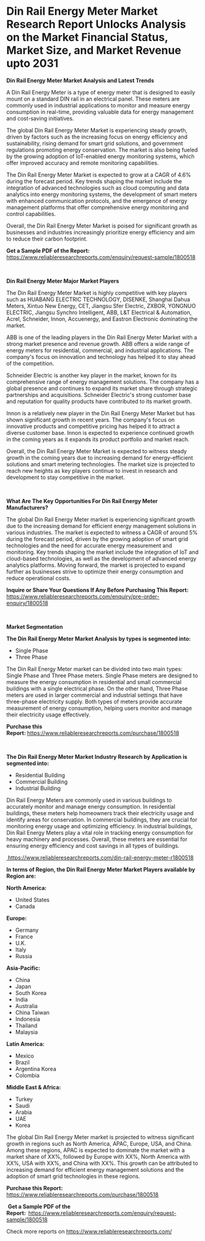 <p><h1>Din Rail Energy Meter Market Research Report Unlocks Analysis on the Market Financial Status, Market Size, and Market Revenue upto 2031</h1></p><p><strong>Din Rail Energy Meter Market Analysis and Latest Trends</strong></p>
<p><p>A Din Rail Energy Meter is a type of energy meter that is designed to easily mount on a standard DIN rail in an electrical panel. These meters are commonly used in industrial applications to monitor and measure energy consumption in real-time, providing valuable data for energy management and cost-saving initiatives.</p><p>The global Din Rail Energy Meter Market is experiencing steady growth, driven by factors such as the increasing focus on energy efficiency and sustainability, rising demand for smart grid solutions, and government regulations promoting energy conservation. The market is also being fueled by the growing adoption of IoT-enabled energy monitoring systems, which offer improved accuracy and remote monitoring capabilities.</p><p>The Din Rail Energy Meter Market is expected to grow at a CAGR of 4.6% during the forecast period. Key trends shaping the market include the integration of advanced technologies such as cloud computing and data analytics into energy monitoring systems, the development of smart meters with enhanced communication protocols, and the emergence of energy management platforms that offer comprehensive energy monitoring and control capabilities.</p><p>Overall, the Din Rail Energy Meter Market is poised for significant growth as businesses and industries increasingly prioritize energy efficiency and aim to reduce their carbon footprint.</p></p>
<p><strong>Get a Sample PDF of the Report:&nbsp;</strong> <a href="https://www.reliableresearchreports.com/enquiry/request-sample/1800518">https://www.reliableresearchreports.com/enquiry/request-sample/1800518</a></p>
<p>&nbsp;</p>
<p><strong>Din Rail Energy Meter Major Market Players</strong></p>
<p><p>The Din Rail Energy Meter Market is highly competitive with key players such as HUABANG ELECTRIC TECHNOLOGY, DISENKE, Shanghai Dahua Meters, Xintuo New Energy, CET, Jiangsu Sfer Electric, ZXBOR, YONGNUO ELECTRIC, Jiangsu Synchro Intelligent, ABB, L&T Electrical & Automation, Acrel, Schneider, Innon, Accuenergy, and Eastron Electronic dominating the market.</p><p>ABB is one of the leading players in the Din Rail Energy Meter Market with a strong market presence and revenue growth. ABB offers a wide range of energy meters for residential, commercial, and industrial applications. The company's focus on innovation and technology has helped it to stay ahead of the competition.</p><p>Schneider Electric is another key player in the market, known for its comprehensive range of energy management solutions. The company has a global presence and continues to expand its market share through strategic partnerships and acquisitions. Schneider Electric's strong customer base and reputation for quality products have contributed to its market growth.</p><p>Innon is a relatively new player in the Din Rail Energy Meter Market but has shown significant growth in recent years. The company's focus on innovative products and competitive pricing has helped it to attract a diverse customer base. Innon is expected to experience continued growth in the coming years as it expands its product portfolio and market reach.</p><p>Overall, the Din Rail Energy Meter Market is expected to witness steady growth in the coming years due to increasing demand for energy-efficient solutions and smart metering technologies. The market size is projected to reach new heights as key players continue to invest in research and development to stay competitive in the market.</p></p>
<p>&nbsp;</p>
<p><strong>What Are The Key Opportunities For Din Rail Energy Meter Manufacturers?</strong></p>
<p><p>The global Din Rail Energy Meter market is experiencing significant growth due to the increasing demand for efficient energy management solutions in various industries. The market is expected to witness a CAGR of around 5% during the forecast period, driven by the growing adoption of smart grid technologies and the need for accurate energy measurement and monitoring. Key trends shaping the market include the integration of IoT and cloud-based technologies, as well as the development of advanced energy analytics platforms. Moving forward, the market is projected to expand further as businesses strive to optimize their energy consumption and reduce operational costs.</p></p>
<p><strong>Inquire or Share Your Questions If Any Before Purchasing This Report:</strong> <a href="https://www.reliableresearchreports.com/enquiry/pre-order-enquiry/1800518">https://www.reliableresearchreports.com/enquiry/pre-order-enquiry/1800518</a></p>
<p>&nbsp;</p>
<p><strong>Market Segmentation</strong></p>
<p><strong>The Din Rail Energy Meter Market Analysis by types is segmented into:</strong></p>
<p><ul><li>Single Phase</li><li>Three Phase</li></ul></p>
<p><p>The Din Rail Energy Meter market can be divided into two main types: Single Phase and Three Phase meters. Single Phase meters are designed to measure the energy consumption in residential and small commercial buildings with a single electrical phase. On the other hand, Three Phase meters are used in larger commercial and industrial settings that have three-phase electricity supply. Both types of meters provide accurate measurement of energy consumption, helping users monitor and manage their electricity usage effectively.</p></p>
<p><strong>Purchase this Report:&nbsp;</strong><a href="https://www.reliableresearchreports.com/purchase/1800518">https://www.reliableresearchreports.com/purchase/1800518</a></p>
<p>&nbsp;</p>
<p><strong>The Din Rail Energy Meter Market Industry Research by Application is segmented into:</strong></p>
<p><ul><li>Residential Building</li><li>Commercial Building</li><li>Industrial Building</li></ul></p>
<p><p>Din Rail Energy Meters are commonly used in various buildings to accurately monitor and manage energy consumption. In residential buildings, these meters help homeowners track their electricity usage and identify areas for conservation. In commercial buildings, they are crucial for monitoring energy usage and optimizing efficiency. In industrial buildings, Din Rail Energy Meters play a vital role in tracking energy consumption for heavy machinery and processes. Overall, these meters are essential for ensuring energy efficiency and cost savings in all types of buildings.</p></p>
<p><a href="https://www.reliableresearchreports.com/din-rail-energy-meter-r1800518">&nbsp;https://www.reliableresearchreports.com/din-rail-energy-meter-r1800518</a></p>
<p><strong>In terms of Region, the Din Rail Energy Meter Market Players available by Region are:</strong></p>
<p>
    <p> <strong> North America: </strong>
        <ul>
            <li>United States</li>
            <li>Canada</li>
        </ul>
        </p> 
    <p> <strong> Europe: </strong>
        <ul>
            <li>Germany</li>
            <li>France</li>
            <li>U.K.</li>
            <li>Italy</li>
            <li>Russia</li>
        </ul>
        </p> 
    <p> <strong> Asia-Pacific: </strong>
        <ul>
            <li>China</li>
            <li>Japan</li>
            <li>South Korea</li>
            <li>India</li>
            <li>Australia</li>
            <li>China Taiwan</li>
            <li>Indonesia</li>
            <li>Thailand</li>
            <li>Malaysia</li>
        </ul>
        </p> 
    <p> <strong> Latin America: </strong>
        <ul>
            <li>Mexico</li>
            <li>Brazil</li>
            <li>Argentina Korea</li>
            <li>Colombia</li>
        </ul>
        </p> 
    <p> <strong> Middle East & Africa: </strong>
        <ul>
            <li>Turkey</li>
            <li>Saudi</li>
            <li>Arabia</li>
            <li>UAE</li>
            <li>Korea</li>
        </ul>
    </p>
    </p>
<p><p>The global Din Rail Energy Meter market is projected to witness significant growth in regions such as North America, APAC, Europe, USA, and China. Among these regions, APAC is expected to dominate the market with a market share of XX%, followed by Europe with XX%, North America with XX%, USA with XX%, and China with XX%. This growth can be attributed to increasing demand for efficient energy management solutions and the adoption of smart grid technologies in these regions.</p></p>
<p><strong>Purchase this Report: </strong><a href="https://www.reliableresearchreports.com/purchase/1800518">https://www.reliableresearchreports.com/purchase/1800518</a></p>
<p>&nbsp;<strong>Get a Sample PDF of the Report:&nbsp;&nbsp;</strong><a href="https://www.reliableresearchreports.com/enquiry/request-sample/1800518">https://www.reliableresearchreports.com/enquiry/request-sample/1800518</a></p>
<p><strong></strong></p>
<p>Check more reports on <a href="https://www.reliableresearchreports.com/">https://www.reliableresearchreports.com/</a></p>